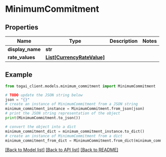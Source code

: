 # MinimumCommitment


## Properties

Name | Type | Description | Notes
------------ | ------------- | ------------- | -------------
**display_name** | **str** |  | 
**rate_values** | [**List[CurrencyRateValue]**](CurrencyRateValue.md) |  | 

## Example

```python
from togai_client.models.minimum_commitment import MinimumCommitment

# TODO update the JSON string below
json = "{}"
# create an instance of MinimumCommitment from a JSON string
minimum_commitment_instance = MinimumCommitment.from_json(json)
# print the JSON string representation of the object
print(MinimumCommitment.to_json())

# convert the object into a dict
minimum_commitment_dict = minimum_commitment_instance.to_dict()
# create an instance of MinimumCommitment from a dict
minimum_commitment_from_dict = MinimumCommitment.from_dict(minimum_commitment_dict)
```
[[Back to Model list]](../README.md#documentation-for-models) [[Back to API list]](../README.md#documentation-for-api-endpoints) [[Back to README]](../README.md)


